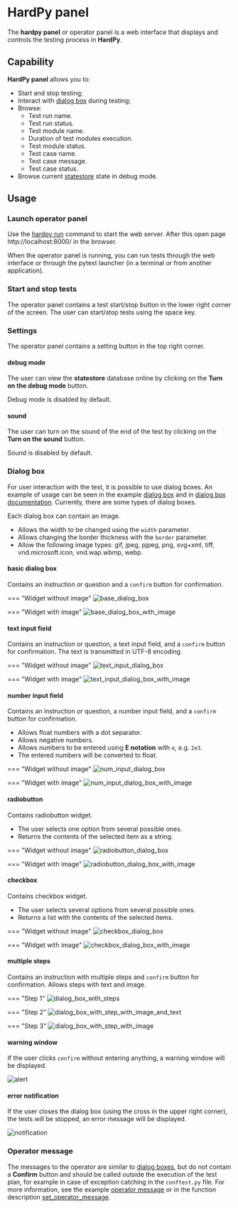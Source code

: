 # HardPy panel

The **hardpy panel** or operator panel is a web interface that displays and controls the testing process in **HardPy**.

## Capability

**HardPy panel** allows you to:

- Start and stop testing;
- Interact with [dialog box](hardpy_panel.md#dialog-box) during testing;
- Browse:
    - Test run name.
    - Test run status.
    - Test module name.
    - Duration of test modules execution.
    - Test module status.
    - Test case name.
    - Test case message.
    - Test case status.
- Browse current [statestore](database.md#statestore-scheme) state in debug mode.

## Usage

### Launch operator panel

Use the [hardpy run](./cli.md#hardpy-run) command to start the web server.
After this open page http://localhost:8000/ in the browser.

When the operator panel is running, you can run tests through the web interface or through
the pytest launcher (in a terminal or from another application).

### Start and stop tests

The operator panel contains a test start/stop button in the lower right corner of the screen.
The user can start/stop tests using the space key.

### Settings

The operator panel contains a setting button in the top right corner.

#### debug mode

The user can view the **statestore** database online by clicking on 
the **Turn on the debug mode** button.

Debug mode is disabled by default.

#### sound

The user can turn on the sound of the end of the test by clicking on 
the **Turn on the sound** button.

Sound is disabled by default.

### Dialog box

For user interaction with the test, it is possible to use dialog boxes.
An example of usage can be seen in the example [dialog box](../examples/dialog_box.md) and in [dialog box documentation](pytest_hardpy#run_dialog_box).
Currently, there are some types of dialog boxes.

Each dialog box can contain an image.

* Allows the width to be changed using the `width` parameter.
* Allows changing the border thickness with the `border` parameter.
* Allow the following image types: gif, jpeg, pjpeg, png, svg+xml, tiff, vnd.microsoft.icon, vnd.wap.wbmp, webp.

#### basic dialog box

Contains an instruction or question and a `confirm` button for confirmation.

=== "Widget without image"
    ![base_dialog_box](../img/dialog_box/base_dialog_box.png)

=== "Widget with image"
    ![base_dialog_box_with_image](../img/dialog_box/base_dbx_with_image.png)


#### text input field

Contains an instruction or question, a text input field, and a `confirm` button for confirmation.
The text is transmitted in UTF-8 encoding.

=== "Widget without image"
    ![text_input_dialog_box](../img/dialog_box/text_input_dialog_box.png)

=== "Widget with image"
    ![text_input_dialog_box_with_image](../img/dialog_box/dbx_with_text_input_and_image.png)


#### number input field

Contains an instruction or question, a number input field, and a `confirm` button for confirmation.

* Allows float numbers with a dot separator.
* Allows negative numbers.
* Allows numbers to be entered using **E notation** with `e`, e.g. `2e3`.
* The entered numbers will be converted to float.

=== "Widget without image"
    ![num_input_dialog_box](../img/dialog_box/num_input_dialog_box.png)

=== "Widget with image"
    ![num_input_dialog_box_with_image](../img/dialog_box/dbx_with_num_input_and_image.png)


#### radiobutton

Contains radiobutton widget.

* The user selects one option from several possible ones.
* Returns the contents of the selected item as a string.


=== "Widget without image"
    ![radiobutton_dialog_box](../img/dialog_box/radiobutton_dialog_box.png)

=== "Widget with image"
    ![radiobutton_dialog_box_with_image](../img/dialog_box/dbx_with_radio_and_image.png)


#### checkbox

Contains checkbox widget.

* The user selects several options from several possible ones.
* Returns a list with the contents of the selected items.


=== "Widget without image"
    ![checkbox_dialog_box](../img/dialog_box/checkbox_dialog_box.png)

=== "Widget with image"
    ![checkbox_dialog_box_with_image](../img/dialog_box/dbx_with_checkbox_and_image.png)


#### multiple steps

Contains an instruction with multiple steps and `confirm` button for confirmation.
Allows steps with text and image.

=== "Step 1"
    ![dialog_box_with_steps](../img/dialog_box/dialog_box_with_steps.png)

=== "Step 2"
    ![dialog_box_with_step_with_image_and_text](../img/dialog_box/dbx_with_multistep_and_image.png)

=== "Step 3"
    ![dialog_box_with_step_with_image](../img/dialog_box/dialog_box_with_step_with_image.png)


#### warning window

If the user clicks `confirm` without entering anything, a warning window will be displayed.

![alert](../img/dialog_box/dialog_box_alert.png)

#### error notification

If the user closes the dialog box (using the cross in the upper right corner),
the tests will be stopped, an error message will be displayed.

![notification](../img/dialog_box/dialog_box_notification.png)

### Operator message

The messages to the operator are similar to [dialog boxes](#dialog-box), 
but do not contain a **Confirm** button and should be called outside 
the execution of the test plan, for example in case of exception 
catching in the `conftest.py` file. 
For more information, see the example [operator message](./../examples/operator_msg.md)
or in the function description [set_operator_message](./pytest_hardpy.md#set_operator_message).
